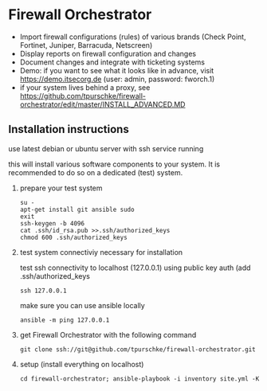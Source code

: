 # Firewall Orchestrator

- Import firewall configurations (rules) of various brands (Check Point, Fortinet, Juniper, Barracuda, Netscreen)
- Display reports on firewall configuration and changes
- Document changes and integrate with ticketing systems
- Demo: if you want to see what it looks like in advance, visit https://demo.itsecorg.de (user: admin, password: fworch.1)
- if your system lives behind a proxy, see https://github.com/tpurschke/firewall-orchestrator/edit/master/INSTALL_ADVANCED.MD

## Installation instructions
use latest debian or ubuntu server with ssh service running

this will install various software components to your system. It is recommended to do so on a dedicated (test) system.

1) prepare your test system

       su -
       apt-get install git ansible sudo
       exit
       ssh-keygen -b 4096
       cat .ssh/id_rsa.pub >>.ssh/authorized_keys
       chmod 600 .ssh/authorized_keys

2) test system connectiviy necessary for installation

   test ssh connectivity to localhost (127.0.0.1) using public key auth (add .ssh/authorized_keys
   
       ssh 127.0.0.1
   make sure you can use ansible locally
   
       ansible -m ping 127.0.0.1

2) get Firewall Orchestrator with the following command

       git clone ssh://git@github.com/tpurschke/firewall-orchestrator.git

3) setup (install everything on localhost)

       cd firewall-orchestrator; ansible-playbook -i inventory site.yml -K
  

